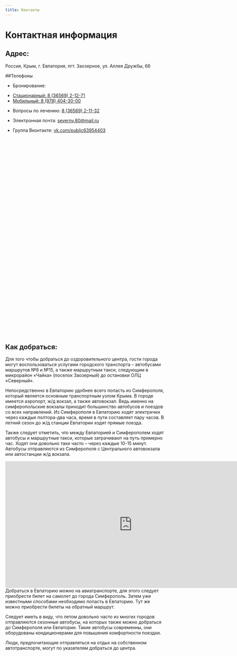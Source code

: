 ```yaml
---
title: Контакты
---
```


# Контактная информация

## Адрес:
Россия, Крым, г. Евпатория, пгт. Заозерное, ул. Аллея Дружбы, 66

##Телефоны
+ Бронирование:
 - [Стационарный: 8 (36569) 2-12-71](tel:83656921271)
 - [Мобильный: 8 (978) 404-30-00](tel:89784043000)
+ Вопросы по лечению: [8 (36569) 2-11-32](tel:83656921132)

+ Электронная почта: [severny.80@mail.ru](mailto:severny.80@mail.ru)
+ Группа Вконтакте: [vk.com/public63954403](https://vk.com/public63954403?target=_blank)


<div class="yandex-map"    style="width: 800px; height: 620px; background-image: url(contacts/map-background.jpg);    ">
    <script type="text/javascript" charset="utf-8" async src="https://api-maps.yandex.ru/services/constructor/1.0/js/?um=constructor%3A6a4ff62084847247ddd47b41b5a4d0b557a6bea94b10c3a843d699b43182592a&amp;width=800&amp;height=620&amp;lang=ru_RU&amp;scroll=true"></script>
</div>

## Как добраться:

Для того чтобы добраться до оздоровительного центра, гости города могут воспользоваться услугами городского транспорта – автобусами маршрутов №8 и №15, а также маршрутным такси, следующим в микрорайон «Чайка» (поселок Заозерный) до остановки ОЛЦ «Северный».
<script src="https://panoramas.api-maps.yandex.ru/embed/1.x/?lang=ru&ll=33.285641%2C45.160702&ost=dir%3A319.9434297474087%2C4.422338459459536~span%3A66.51495279106977%2C33.77383958059016&size=800%2C495&l=stv"></script>
Непосредственно в Евпаторию удобнее всего попасть из Симферополя, который является основным транспортным узлом Крыма. В городе имеется аэропорт, ж/д вокзал, а также автовокзал. Ведь именно на симферопольские вокзалы приходит большинство автобусов и поездов со всех направлений. Из Симферополя в Евпаторию ходят электрички через каждые полтора-два часа, время в пути составляет пару часов. В летний сезон до ж/д станции Евпатории ходят прямые поезда.

Также следует отметить, что между Евпаторией и Симферополем ходят автобусы и маршрутные такси, которые затрачивают на путь примерно час. Ходят они довольно таки часто – через каждые 10-15 минут. Автобусы отправляются из Симферополя с Центрального автовокзала или автостанции ж/д вокзала.
<iframe src="https://yandex.ru/map-widget/v1/-/CBadrGvCPD" width="800" height="400" frameborder="0"></iframe>
Добраться в Евпаторию можно на авиатранспорте, для этого следует приобрести билет на самолет до города Симферополь. Затем уже известными способами необходимо попасть в Евпаторию. Тут же можно приобрести билеты на обратный маршрут.

Следует иметь в виду, что летом довольно часто из многих городов отправляются сезонные автобусы, на которых также можно добраться до Симферополя или Евпатории. Такие автобусы современны, они оборудованы кондиционерами для повышения комфортности поездки.

Люди, предпочитающие отправляться на отдых на собственном автотранспорте, могут по указателям добраться до центра.

